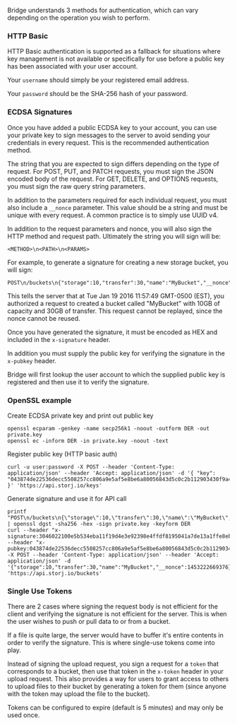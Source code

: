 Bridge understands 3 methods for authentication, which can vary depending on
the operation you wish to perform.

### HTTP Basic

HTTP Basic authentication is supported as a fallback for situations where key
management is not available or specifically for use before a public key has
been associated with your user account.

Your `username` should simply be your registered email address.

Your `password` should be the SHA-256 hash of your password.

### ECDSA Signatures

Once you have added a public ECDSA key to your account, you can use your
private key to sign messages to the server to avoid sending your credentials in
every request. This is the recommended authentication method.

The string that you are expected to sign differs depending on the type of
request. For POST, PUT, and PATCH requests, you must sign the JSON encoded body
of the request. For GET, DELETE, and OPTIONS requests, you must sign the raw
query string parameters.

In addition to the parameters required for each individual request, you must
also include a `__nonce` parameter. This value should be a string and must be
unique with every request. A common practice is to simply use UUID v4.

In addition to the request parameters and nonce, you will also sign the HTTP
method and request path. Ultimately the string you will sign will be:

```
<METHOD>\n<PATH>\n<PARAMS>
```

For example, to generate a signature for creating a new storage bucket, you
will sign:

```
POST\n/buckets\n{"storage":10,"transfer":30,"name":"MyBucket","__nonce":1453222669376}
```

This tells the server that at Tue Jan 19 2016 11:57:49 GMT-0500 (EST), you
authorized a request to created a bucket called "MyBucket" with 10GB of capacity
and 30GB of transfer. This request cannot be replayed, since the nonce cannot
be reused.

Once you have generated the signature, it must be encoded as HEX and included
in the `x-signature` header.

In addition you must supply the public key for verifying the signature in the
`x-pubkey` header.

Bridge will first lookup the user account to which the supplied public key is
registered and then use it to verify the signature.

### OpenSSL example

Create ECDSA private key and print out public key

```
openssl ecparam -genkey -name secp256k1 -noout -outform DER -out private.key
openssl ec -inform DER -in private.key -noout -text
```

Register public key (HTTP basic auth)

```
curl -u user:password -X POST --header 'Content-Type: application/json' --header 'Accept: application/json' -d '{ "key": "043874de22536decc5508257cc806a9e5af5e8be6a80056843d5c0c2b112903430f9a46c128ca17e30e2fb54f541416185dda2df878adbb90d66811452f4162125" }' 'https://api.storj.io/keys'
```

Generate signature and use it for API call

```
printf "POST\n/buckets\n{\"storage\":10,\"transfer\":30,\"name\":\"MyBucket\",\"__nonce\":1453222669376}" | openssl dgst -sha256 -hex -sign private.key -keyform DER
curl --header "x-signature:3046022100e5b534eba11f19d4e3e92398e4ffdf8195041a7de13a1ffe8eb3baf66eb694b8022100982837e3b449fc9e4524009acd03800abf6447cf225a83d6f21bfa67a8326465" --header "x-pubkey:043874de22536decc5508257cc806a9e5af5e8be6a80056843d5c0c2b112903430f9a46c128ca17e30e2fb54f541416185dda2df878adbb90d66811452f4162125" -X POST --header 'Content-Type: application/json' --header 'Accept: application/json' -d '{"storage":10,"transfer":30,"name":"MyBucket","__nonce":1453222669376}' 'https://api.storj.io/buckets'
```

### Single Use Tokens

There are 2 cases where signing the request body is not efficient for the client
and verifying the signature is not efficient for the server. This is when the
user wishes to push or pull data to or from a bucket.

If a file is quite large, the server would have to buffer it's entire contents
in order to verify the signature. This is where single-use tokens come into
play.

Instead of signing the upload request, you sign a request for a `token` that
corresponds to a bucket, then use that token in the `x-token` header in your
upload request. This also provides a way for users to grant access to others to
upload files to their bucket by generating a token for them (since anyone with
the token may upload the file to the bucket).

Tokens can be configured to expire (default is 5 minutes) and may only be used
once.
